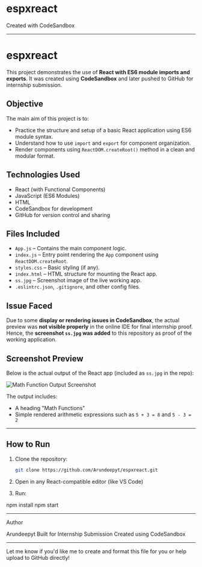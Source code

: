 # espxreact
Created with CodeSandbox





---

# espxreact

This project demonstrates the use of **React with ES6 module imports and exports**. It was created using **CodeSandbox** and later pushed to GitHub for internship submission.

## Objective

The main aim of this project is to:

- Practice the structure and setup of a basic React application using ES6 module syntax.
- Understand how to use `import` and `export` for component organization.
- Render components using `ReactDOM.createRoot()` method in a clean and modular format.

## Technologies Used

- React (with Functional Components)
- JavaScript (ES6 Modules)
- HTML
- CodeSandbox for development
- GitHub for version control and sharing

## Files Included

- `App.js` – Contains the main component logic.
- `index.js` – Entry point rendering the `App` component using `ReactDOM.createRoot`.
- `styles.css` – Basic styling (if any).
- `index.html` – HTML structure for mounting the React app.
- `ss.jpg` – Screenshot image of the live working app.
- `.eslintrc.json`, `.gitignore`, and other config files.

## Issue Faced

Due to some **display or rendering issues in CodeSandbox**, the actual preview was **not visible properly** in the online IDE for final internship proof. Hence, the **screenshot `ss.jpg` was added** to this repository as proof of the working application.

## Screenshot Preview

Below is the actual output of the React app (included as `ss.jpg` in the repo):

![Math Function Output Screenshot](./ss.jpg)

The output includes:
- A heading "Math Functions"
- Simple rendered arithmetic expressions such as `5 + 3 = 8` and `5 - 3 = 2`

---

## How to Run

1. Clone the repository:
   ```bash
   git clone https://github.com/Arundeepyt/espxreact.git

2. Open in any React-compatible editor (like VS Code)


3. Run:

npm install
npm start




---

Author

Arundeepyt
Built for Internship Submission
Created using CodeSandbox

---

Let me know if you'd like me to create and format this file for you or help upload to GitHub directly!

